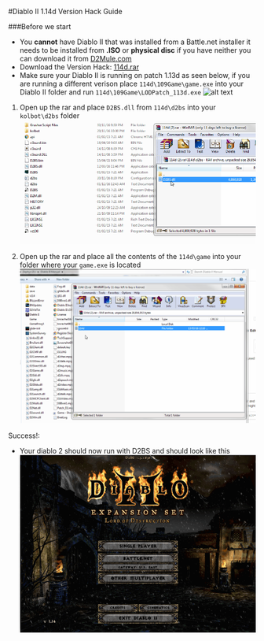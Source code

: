 #Diablo II 1.14d Version Hack Guide

###Before we start
 - You **cannot** have Diablo II that was installed from a Battle.net installer it needs to be installed from **.ISO** or **physical disc**     if you have neither you can download it from [D2Mule.com](http://www.d2mule.com/product_info.php?products_id=11506&osCsid=o8ek9p1nujfaat1m3mt2q3v8o5 "D2Mule.com's Diablo II Torrent Guide") 
 - Download the Version Hack: [114d.rar](http://puu.sh/szost/8c27dcd72e.rar "Diablo II 1.14d Version Hack Files") 
 - Make sure your Diablo II is running on patch 1.13d as seen below, if you are running a different verison place `114d\109Game\game.exe` into your Diablo II folder
 	and run `114d\109Game\LODPatch_113d.exe`
![alt text](http://puu.sh/szo8z/93a94d7464.jpg "Logo Title Text 1")

1) Open up the rar and place `D2BS.dll` from `114d\d2bs` into your `kolbot\d2bs` folder
![alt text](https://github.com/DetectiveSquirrel/Version-Hack-Guide-1.14d/blob/master/d2bs-replace.gif "Logo Title Text 1")

2) Open up the rar and place all the contents of the `114d\game` into your folder where your `game.exe` is located
![alt text](https://github.com/DetectiveSquirrel/Version-Hack-Guide-1.14d/blob/master/diablo2-replace.gif "Logo Title Text 1")


Success!:
 - Your diablo 2 should now run with D2BS and should look like this
![alt text](https://github.com/DetectiveSquirrel/Version-Hack-Guide-1.14d/blob/master/versionhack-done.gif "Logo Title Text 1")
